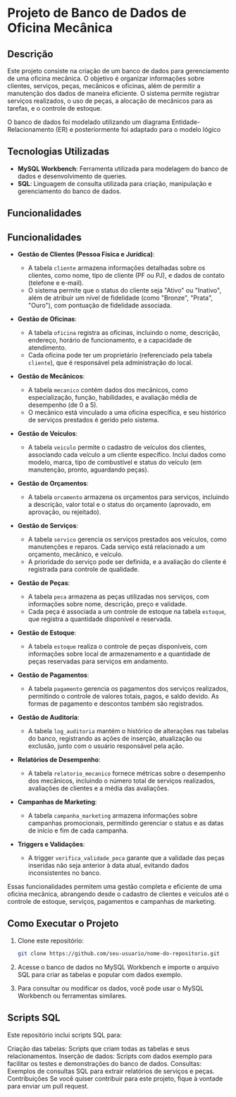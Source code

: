 # Projeto de Banco de Dados de Oficina Mecânica

## Descrição

Este projeto consiste na criação de um banco de dados para gerenciamento de uma oficina mecânica. O objetivo é organizar informações sobre clientes, serviços, peças, mecânicos e oficinas, além de permitir a manutenção dos dados de maneira eficiente. O sistema permite registrar serviços realizados, o uso de peças, a alocação de mecânicos para as tarefas, e o controle de estoque.


O banco de dados foi modelado utilizando um diagrama Entidade-Relacionamento (ER) e posteriormente foi adaptado para o modelo lógico


## Tecnologias Utilizadas

- **MySQL Workbench**: Ferramenta utilizada para modelagem do banco de dados e desenvolvimento de queries.
- **SQL**: Linguagem de consulta utilizada para criação, manipulação e gerenciamento do banco de dados.

## Funcionalidades

## Funcionalidades

- **Gestão de Clientes (Pessoa Física e Jurídica)**: 
  - A tabela `cliente` armazena informações detalhadas sobre os clientes, como nome, tipo de cliente (PF ou PJ), e dados de contato (telefone e e-mail).
  - O sistema permite que o status do cliente seja "Ativo" ou "Inativo", além de atribuir um nível de fidelidade (como "Bronze", "Prata", "Ouro"), com pontuação de fidelidade associada.

- **Gestão de Oficinas**: 
  - A tabela `oficina` registra as oficinas, incluindo o nome, descrição, endereço, horário de funcionamento, e a capacidade de atendimento.
  - Cada oficina pode ter um proprietário (referenciado pela tabela `cliente`), que é responsável pela administração do local.

- **Gestão de Mecânicos**:
  - A tabela `mecanico` contém dados dos mecânicos, como especialização, função, habilidades, e avaliação média de desempenho (de 0 a 5).
  - O mecânico está vinculado a uma oficina específica, e seu histórico de serviços prestados é gerido pelo sistema.

- **Gestão de Veículos**: 
  - A tabela `veiculo` permite o cadastro de veículos dos clientes, associando cada veículo a um cliente específico. Inclui dados como modelo, marca, tipo de combustível e status do veículo (em manutenção, pronto, aguardando peças).

- **Gestão de Orçamentos**: 
  - A tabela `orcamento` armazena os orçamentos para serviços, incluindo a descrição, valor total e o status do orçamento (aprovado, em aprovação, ou rejeitado).

- **Gestão de Serviços**: 
  - A tabela `servico` gerencia os serviços prestados aos veículos, como manutenções e reparos. Cada serviço está relacionado a um orçamento, mecânico, e veículo.
  - A prioridade do serviço pode ser definida, e a avaliação do cliente é registrada para controle de qualidade.

- **Gestão de Peças**:
  - A tabela `peca` armazena as peças utilizadas nos serviços, com informações sobre nome, descrição, preço e validade.
  - Cada peça é associada a um controle de estoque na tabela `estoque`, que registra a quantidade disponível e reservada.

- **Gestão de Estoque**:
  - A tabela `estoque` realiza o controle de peças disponíveis, com informações sobre local de armazenamento e a quantidade de peças reservadas para serviços em andamento.

- **Gestão de Pagamentos**:
  - A tabela `pagamento` gerencia os pagamentos dos serviços realizados, permitindo o controle de valores totais, pagos, e saldo devido. As formas de pagamento e descontos também são registrados.

- **Gestão de Auditoria**:
  - A tabela `log_auditoria` mantém o histórico de alterações nas tabelas do banco, registrando as ações de inserção, atualização ou exclusão, junto com o usuário responsável pela ação.

- **Relatórios de Desempenho**:
  - A tabela `relatorio_mecanico` fornece métricas sobre o desempenho dos mecânicos, incluindo o número total de serviços realizados, avaliações de clientes e a média das avaliações.

- **Campanhas de Marketing**:
  - A tabela `campanha_marketing` armazena informações sobre campanhas promocionais, permitindo gerenciar o status e as datas de início e fim de cada campanha.

- **Triggers e Validações**:
  - A trigger `verifica_validade_peca` garante que a validade das peças inseridas não seja anterior à data atual, evitando dados inconsistentes no banco.

Essas funcionalidades permitem uma gestão completa e eficiente de uma oficina mecânica, abrangendo desde o cadastro de clientes e veículos até o controle de estoque, serviços, pagamentos e campanhas de marketing.
## Como Executar o Projeto

1. Clone este repositório:
   ```bash
   git clone https://github.com/seu-usuario/nome-do-repositorio.git
2. Acesse o banco de dados no MySQL Workbench e importe o arquivo SQL para criar as tabelas e popular com dados exemplo.

3. Para consultar ou modificar os dados, você pode usar o MySQL Workbench ou ferramentas similares.

## Scripts SQL

Este repositório inclui scripts SQL para:

Criação das tabelas: Scripts que criam todas as tabelas e seus relacionamentos.
Inserção de dados: Scripts com dados exemplo para facilitar os testes e demonstrações do banco de dados.
Consultas: Exemplos de consultas SQL para extrair relatórios de serviços e peças.
Contribuições
Se você quiser contribuir para este projeto, fique à vontade para enviar um pull request. 
